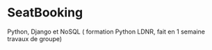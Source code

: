 # SeatBooking
Python, Django et NoSQL ( formation Python LDNR, fait en 1 semaine travaux de groupe)
